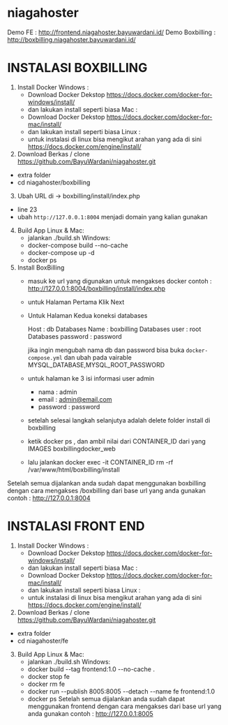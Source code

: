# niagahoster

Demo FE : http://frontend.niagahoster.bayuwardani.id/
Demo Boxbilling : http://boxbilling.niagahoster.bayuwardani.id/

# INSTALASI BOXBILLING

1. Install Docker
  Windows : 
    - Download Docker Dekstop https://docs.docker.com/docker-for-windows/install/
    - dan lakukan install seperti biasa
  Mac : 
    - Download Docker Dekstop https://docs.docker.com/docker-for-mac/install/
    - dan lakukan install seperti biasa
  Linux :
    - untuk instalasi di linux bisa mengikut arahan yang ada di sini https://docs.docker.com/engine/install/
2. Download Berkas / clone https://github.com/BayuWardani/niagahoster.git
  - extra folder
  - cd niagahoster/boxbilling
3. Ubah URL di -> boxbilling/install/index.php
  - line 23
  - ubah `http://127.0.0.1:8004` menjadi domain yang kalian gunakan
4. Build App
  Linux & Mac:
    - jalankan ./build.sh
  Windows:
    - docker-compose build --no-cache
    - docker-compose up -d
    - docker ps
5. Install BoxBilling
    - masuk ke url yang digunakan untuk mengakses docker contoh : http://127.0.0.1:8004/boxbilling/install/index.php
    - untuk Halaman Pertama Klik Next
    - Untuk Halaman Kedua koneksi databases

        Host : db
        Databases Name : boxbilling
        Databases user : root
        Databases password : password

      jika ingin mengubah nama db dan password bisa buka `docker-compose.yml` dan ubah pada vairable MYSQL_DATABASE,MYSQL_ROOT_PASSWORD
    - untuk halaman ke 3 isi informasi user admin
        - nama : admin
        - email : admin@email.com
        - password : password
    - setelah selesai langkah selanjutya adalah delete folder install di boxbilling
    - ketik docker ps , dan ambil nilai dari CONTAINER_ID dari yang IMAGES boxbillingdocker_web
    - lalu jalankan docker exec -it CONTAINER_ID rm -rf /var/www/html/boxbilling/install

Setelah semua dijalankan anda sudah dapat menggunakan boxbilling dengan cara mengakses /boxbilling dari base url yang anda gunakan contoh : http://127.0.0.1:8004


# INSTALASI FRONT END
1. Install Docker
  Windows : 
    - Download Docker Dekstop https://docs.docker.com/docker-for-windows/install/
    - dan lakukan install seperti biasa
  Mac : 
    - Download Docker Dekstop https://docs.docker.com/docker-for-mac/install/
    - dan lakukan install seperti biasa
  Linux :
    - untuk instalasi di linux bisa mengikut arahan yang ada di sini https://docs.docker.com/engine/install/
2. Download Berkas / clone https://github.com/BayuWardani/niagahoster.git
  - extra folder
  - cd niagahoster/fe
3. Build App
  Linux & Mac:
    - jalankan ./build.sh
  Windows:
    - docker build --tag frontend:1.0 --no-cache .
    - docker stop fe
    - docker rm fe
    - docker run --publish 8005:8005 --detach --name fe frontend:1.0
    - docker ps
Setelah semua dijalankan anda sudah dapat menggunakan frontend dengan cara mengakses  dari base url yang anda gunakan contoh : http://127.0.0.1:8005

